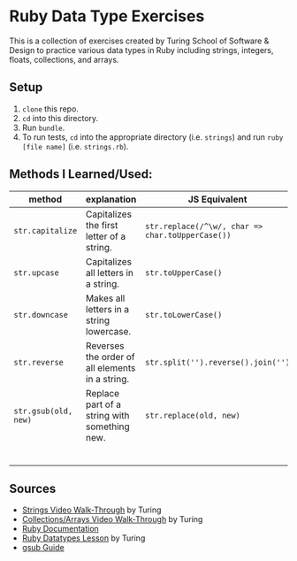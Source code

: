 # Ruby Data Type Exercises

This is a collection of exercises created by Turing School of Software & Design to practice various data types in Ruby including strings, integers, floats, collections, and arrays.

## Setup
1. `clone` this repo.
2. `cd` into this directory.
3. Run `bundle`.
4. To run tests, `cd` into the appropriate directory (i.e. `strings`) and run `ruby [file name]` (i.e. `strings.rb`).
  
## Methods I Learned/Used:
|method|explanation|JS Equivalent|
|---|---|---|
|`str.capitalize`|Capitalizes the first letter of a string.|`str.replace(/^\w/, char => char.toUpperCase())`|
|`str.upcase`|Capitalizes all letters in a string.|`str.toUpperCase()`|
|`str.downcase`|Makes all letters in a string lowercase.|`str.toLowerCase()`|
|`str.reverse`|Reverses the order of all elements in a string.|`str.split('').reverse().join('')`|
|`str.gsub(old, new)`|Replace part of a string with something new.|`str.replace(old, new)`|
||||
||||
||||
||||
||||
||||
  
## Sources
  * [Strings Video Walk-Through](https://youtu.be/BKqo2w0W7S0) by Turing
  * [Collections/Arrays Video Walk-Through](https://youtu.be/RUnd1Uu0AyE) by Turing
  * [Ruby Documentation](https://www.ruby-lang.org/en/documentation/)
  * [Ruby Datatypes Lesson](https://backend.turing.io/module1/lessons/datatypes) by Turing
  * [gsub Guide](https://www.rubyguides.com/2019/07/ruby-gsub-method/)
  
